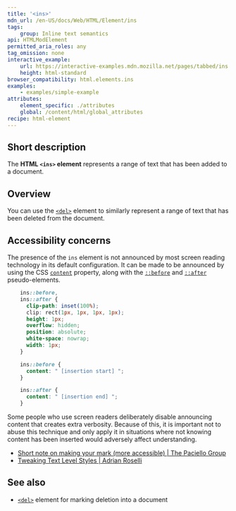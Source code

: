 ```yaml
---
title: '<ins>'
mdn_url: /en-US/docs/Web/HTML/Element/ins
tags:
    group: Inline text semantics
api: HTMLModElement
permitted_aria_roles: any
tag_omission: none
interactive_example:
    url: https://interactive-examples.mdn.mozilla.net/pages/tabbed/ins.html
    height: html-standard
browser_compatibility: html.elements.ins
examples:
    - examples/simple-example
attributes:
    element_specific: ./attributes
    global: /content/html/global_attributes
recipe: html-element
---
```


## Short description

The **HTML `<ins>` element** represents a range of text that has been
added to a document.

## Overview

You can use the
[`<del>`](/en-US/docs/Web/HTML/Element/del)
element to similarly represent a range of text that has been deleted
from the document.

## Accessibility concerns

The presence of the `ins` element is not announced by most screen
reading technology in its default configuration. It can be made to be
announced by using the CSS [`content`](/en-US/docs/Web/CSS/content)
property, along with the [`::before`](/en-US/docs/Web/CSS/::before)
and [`::after`](/en-US/docs/Web/CSS/::after) pseudo-elements.

```css
    ins::before,
    ins::after {
      clip-path: inset(100%);
      clip: rect(1px, 1px, 1px, 1px);
      height: 1px;
      overflow: hidden;
      position: absolute;
      white-space: nowrap;
      width: 1px;
    }

    ins::before {
      content: " [insertion start] ";
    }

    ins::after {
      content: " [insertion end] ";
    }
```

Some people who use screen readers deliberately disable announcing
content that creates extra verbosity. Because of this, it is important
not to abuse this technique and only apply it in situations where not
knowing content has been inserted would adversely affect understanding.

- [Short note on making your mark (more accessible) | The Paciello Group](https://developer.paciellogroup.com/blog/2017/12/short-note-on-making-your-mark-more-accessible/)
- [Tweaking Text Level Styles \| Adrian Roselli](http://adrianroselli.com/2017/12/tweaking-text-level-styles.html)

## See also

- [`<del>`](/en-US/docs/Web/HTML/Element/del) element for marking deletion into a document
